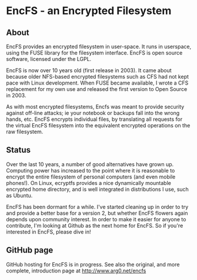 # EncFS - an Encrypted Filesystem

## About

EncFS provides an encrypted filesystem in user-space. It runs in userspace, using the FUSE library for
the filesystem interface. EncFS is open source software, licensed under the LGPL.

EncFS is now over 10 years old (first release in 2003).  It came about because older NFS-based encrypted 
filesystems such as CFS had not kept pace with Linux development.  When FUSE became available,
I wrote a CFS replacement for my own use and released the first version to Open Source in 2003.

As with most encrypted filesystems, Encfs was meant to provide security against off-line attacks; 
ie your notebook or backups fall into the wrong hands, etc.  EncFS encrypts individual files, by
translating all requests for the virtual EncFS filesystem into the equivalent encrypted operations on
the raw filesystem. 

## Status

Over the last 10 years, a number of good alternatives have grown up.  Computing power has increased
to the point where it is reasonable to encrypt the entire filesystem of personal computers (and even
mobile phones!).  On Linux, ecryptfs provides a nice dynamically mountable encrypted home directory,
and is well integrated in distributions I use, such as Ubuntu.

EncFS has been dormant for a while.  I've started cleaning up in order to try and provide a better
base for a version 2, but whether EncFS flowers again depends upon community interest. 
In order to make it easier for anyone to contribute, I'm looking at Github as the next home 
for EncFS.  So if you're interested in EncFS, please dive in!

## GitHub page

GitHub hosting for EncFS is in progress.  See also the original, and more complete, 
introduction page at http://www.arg0.net/encfs
